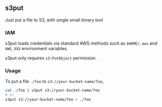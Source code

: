## s3put
Just put a file to S3, with single small binary tool

### IAM
s3put loads credentials via standard AWS methods such as `$HOME/.aws` and `AWS_XXX` environment variables.

s3put only requires `s3:PutObject` permission.

### Usage
To put a file `./foo` to `s3://your-bucket-name/foo`,
```bash
cat ./foo | s3put s3://your-bucket-name/foo
# or
s3put s3://your-bucket-name/foo < ./foo
```
